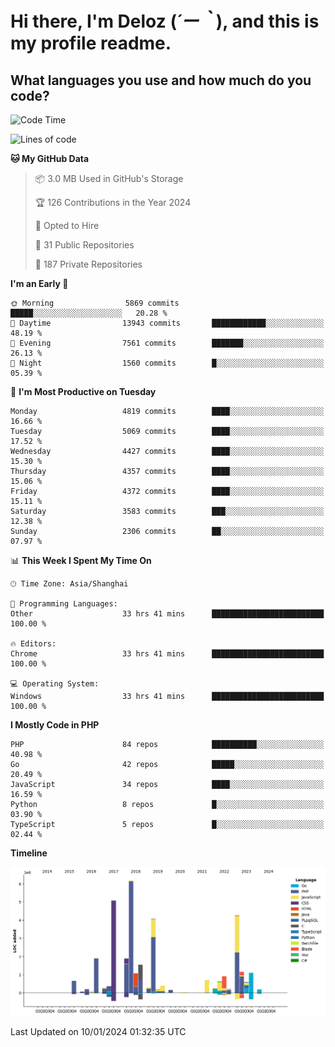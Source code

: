 # **Hi there, I'm Deloz (*´ー｀*), and this is my profile readme.**

## **What languages you use and how much do you code?**

<!--START_SECTION:waka-->
![Code Time](http://img.shields.io/badge/Code%20Time-3%2C143%20hrs%2056%20mins-blue)

![Lines of code](https://img.shields.io/badge/From%20Hello%20World%20I%27ve%20Written-34.4%20million%20lines%20of%20code-blue)

**🐱 My GitHub Data** 

> 📦 3.0 MB Used in GitHub's Storage 
 > 
> 🏆 126 Contributions in the Year 2024
 > 
> 💼 Opted to Hire
 > 
> 📜 31 Public Repositories 
 > 
> 🔑 187 Private Repositories 
 > 
**I'm an Early 🐤** 

```text
🌞 Morning                5869 commits        █████░░░░░░░░░░░░░░░░░░░░   20.28 % 
🌆 Daytime                13943 commits       ████████████░░░░░░░░░░░░░   48.19 % 
🌃 Evening                7561 commits        ███████░░░░░░░░░░░░░░░░░░   26.13 % 
🌙 Night                  1560 commits        █░░░░░░░░░░░░░░░░░░░░░░░░   05.39 % 
```
📅 **I'm Most Productive on Tuesday** 

```text
Monday                   4819 commits        ████░░░░░░░░░░░░░░░░░░░░░   16.66 % 
Tuesday                  5069 commits        ████░░░░░░░░░░░░░░░░░░░░░   17.52 % 
Wednesday                4427 commits        ████░░░░░░░░░░░░░░░░░░░░░   15.30 % 
Thursday                 4357 commits        ████░░░░░░░░░░░░░░░░░░░░░   15.06 % 
Friday                   4372 commits        ████░░░░░░░░░░░░░░░░░░░░░   15.11 % 
Saturday                 3583 commits        ███░░░░░░░░░░░░░░░░░░░░░░   12.38 % 
Sunday                   2306 commits        ██░░░░░░░░░░░░░░░░░░░░░░░   07.97 % 
```


📊 **This Week I Spent My Time On** 

```text
🕑︎ Time Zone: Asia/Shanghai

💬 Programming Languages: 
Other                    33 hrs 41 mins      █████████████████████████   100.00 % 

🔥 Editors: 
Chrome                   33 hrs 41 mins      █████████████████████████   100.00 % 

💻 Operating System: 
Windows                  33 hrs 41 mins      █████████████████████████   100.00 % 
```

**I Mostly Code in PHP** 

```text
PHP                      84 repos            ██████████░░░░░░░░░░░░░░░   40.98 % 
Go                       42 repos            █████░░░░░░░░░░░░░░░░░░░░   20.49 % 
JavaScript               34 repos            ████░░░░░░░░░░░░░░░░░░░░░   16.59 % 
Python                   8 repos             █░░░░░░░░░░░░░░░░░░░░░░░░   03.90 % 
TypeScript               5 repos             █░░░░░░░░░░░░░░░░░░░░░░░░   02.44 % 
```



**Timeline**

![Lines of Code chart](https://raw.githubusercontent.com/deloz/deloz/main/assets/bar_graph.png)


 Last Updated on 10/01/2024 01:32:35 UTC
<!--END_SECTION:waka-->
